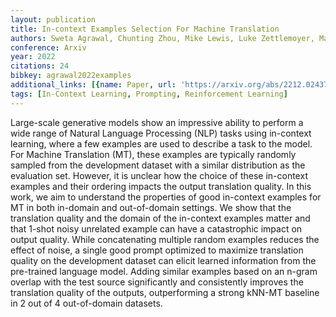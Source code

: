 ```yaml
---
layout: publication
title: In-context Examples Selection For Machine Translation
authors: Sweta Agrawal, Chunting Zhou, Mike Lewis, Luke Zettlemoyer, Marjan Ghazvininejad
conference: Arxiv
year: 2022
citations: 24
bibkey: agrawal2022examples
additional_links: [{name: Paper, url: 'https://arxiv.org/abs/2212.02437'}]
tags: [In-Context Learning, Prompting, Reinforcement Learning]
---
```

Large-scale generative models show an impressive ability to perform a wide
range of Natural Language Processing (NLP) tasks using in-context learning,
where a few examples are used to describe a task to the model. For Machine
Translation (MT), these examples are typically randomly sampled from the
development dataset with a similar distribution as the evaluation set. However,
it is unclear how the choice of these in-context examples and their ordering
impacts the output translation quality. In this work, we aim to understand the
properties of good in-context examples for MT in both in-domain and
out-of-domain settings. We show that the translation quality and the domain of
the in-context examples matter and that 1-shot noisy unrelated example can have
a catastrophic impact on output quality. While concatenating multiple random
examples reduces the effect of noise, a single good prompt optimized to
maximize translation quality on the development dataset can elicit learned
information from the pre-trained language model. Adding similar examples based
on an n-gram overlap with the test source significantly and consistently
improves the translation quality of the outputs, outperforming a strong kNN-MT
baseline in 2 out of 4 out-of-domain datasets.